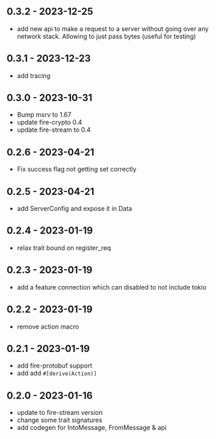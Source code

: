 ## 0.3.2 - 2023-12-25
- add new api to make a request to a server without going over any network stack.
Allowing to just pass bytes (useful for testing)

## 0.3.1 - 2023-12-23
- add tracing

## 0.3.0 - 2023-10-31
- Bump msrv to 1.67
- update fire-crypto 0.4
- update fire-stream to 0.4

## 0.2.6 - 2023-04-21
- Fix success flag not getting set correctly

## 0.2.5 - 2023-04-21
- add ServerConfig and expose it in Data

## 0.2.4 - 2023-01-19
- relax trait bound on register_req

## 0.2.3 - 2023-01-19
- add a feature connection which can disabled to not include tokio

## 0.2.2 - 2023-01-19
- remove action macro

## 0.2.1 - 2023-01-19
- add fire-protobuf support
- add add `#[derive(Action)]`

## 0.2.0 - 2023-01-16
- update to fire-stream version
- change some trait signatures
- add codegen for IntoMessage, FromMessage & api
